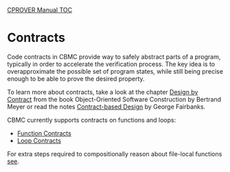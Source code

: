 [CPROVER Manual TOC](../)

# Contracts

Code contracts in CBMC provide way to safely abstract parts of a program,
typically in order to accelerate the verification process.
The key idea is to overapproximate the possible set of program states,
while still being precise enough to be able to prove the desired property.

To learn more about contracts, take a look at the chapter [Design by
Contract](http://se.inf.ethz.ch/~meyer/publications/old/dbc_chapter.pdf) from
the book Object-Oriented Software Construction by Bertrand Meyer or read the
notes [Contract-based
Design](https://www.georgefairbanks.com/york-university-contract-based-design-2021)
by George Fairbanks.

CBMC currently supports contracts on functions and loops:
- [Function Contracts](contracts-functions.md)
- [Loop Contracts](contracts-loops.md)

For extra steps required to compositionally reason about file-local functions
[see](static-functions.md).
